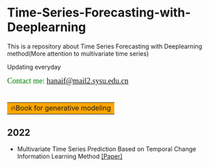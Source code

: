 # Time-Series-Forecasting-with-Deeplearning

This is a repository about Time Series Forecasting with Deeplearning method(More attention to multivariate time series)

Updating everyday

<font face="微软雅黑" size=4 color=#008000 >Contact me: hanaif@mail2.sysu.edu.cn</font> 


# <table><tr><td bgcolor=orange> 🔥Book for generative modeling</td></tr></table>

## 2022
- Multivariate Time Series Prediction Based on Temporal Change Information Learning Method  [[Paper]](https://link.springer.com/book/10.1007/978-3-030-93158-2)
